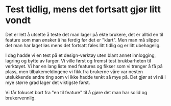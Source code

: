 # Test tidlig, mens det fortsatt gjør litt vondt

Det er lett å utsette å teste det man lager på ekte brukere, det er alltid en til feature som man ønsker å ha ferdig før det er "klart". Men man må slippe det man har laget løs mens det fortsatt føles litt tidlig og er litt ubehagelig.

I dag hadde vi en test på et design-verktøy uten blant annet innlogging, lagring og bytte av farger. Vi ville først og fremst test brukbarheten til verktøyet. Vi har en lang liste med features og fikser som vi trenger å få på plass, men tilbakemeldingene vi fikk fra brukerne våre var nesten utelukkende andre ting som vi ikke hadde tenkt så mye på. Det gjør at vi nå i mye større grad lager det viktigste først. 

Vi får fokuset bort fra "en til feature" til å gjøre det man har solid og brukervennlig.

<!-- 1. Hva gjør du akkurat nå? -->

<!-- 2. Finner du kvalitet i det? -->

<!-- 3. Hvorfor / hvorfor ikke? -->
